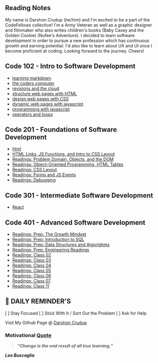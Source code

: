 ## Reading Notes

My name is Darshon Crudup (he/him) and I'm excited to be a part of the CodeFellows collective! I'm a Army Veteran as well as a graphic designer and filmmaker who also writes children's books (Baby Casey and the Golden Cookie) (Nufee's Adventure). I decided to learn software development in order to pursue a new profession which has continuous growth and earning potential.  I'd also like to learn about UX and UI once I become proficient at coding. Looking forward to the journey.  Cheers!

## Code 102 - Intro to Software Development
* [learning markdown](./102/read01.md)
* [the coders computer](./102/read02.md)
* [revisions and the cloud](./102/read03.md)
* [structure web pages with HTML](./102/read04.md)
* [design web pages with CSS](./102/read05.md)
* [dynamic web pages with javascript](./102/read06.md)
* [programming with javascript](./102/read07.md)
* [operators and loops](./102/read08.md)

## Code 201 - Foundations of Software Development
* [html](./201/class-01.md)
* [HTML Links, JS Functions, and Intro to CSS Layout](201/class-04.md)
* [Readings: Problem Domain, Objects, and the DOM](201/class-06.md)
* [Readings: Object-Oriented Programming, HTML Tables](201/class-07.md)
* [Readings: CSS Layout](201/class-08.md)
* [Readings: Forms and JS Events](201/class-09.md)
* [Readings: Debugging](201/class-10.md)

## Code 301 - Intermediate Software Development
* [React](301/class-01.md)

## Code 401 - Advanced Software Development
* [Readings: Prep: The Growth Mindset](401/mindset.md)
* [Readings: Prep: Introduction to SQL](401/sql.md)
* [Readings: Prep: Data Structures and Algorighms](401/datastructures.md)
* [Readings: Prep: Engineering Readings](401/engineering.md)
* [Readings: Class 02](401/read-class2.md)
* [Readings: Class 03](401/read-class3.md)
* [Readings: Class 04](401/read-class4.md)
* [Readings: Class 05](401/read-class5.md)
* [Readings: Class 06](401/read-class6.md)
* [Readings: Class 07](401/read-class7.md)
* [Readings: Class 11](401/read-class11.md)



## :loudspeaker: DAILY REMINDER'S

[ ] Stay Focused
[ ] Stick With It / Sort Out the Problem
[ ] Ask for Help

Visit My Github Page @ [Darshon Crudup](https://github.com/darshon-crudup)

### Motivational [Quote](Quote#)
> ***“Change is the end result of all true learning.”***

**_Leo Buscaglia_**
